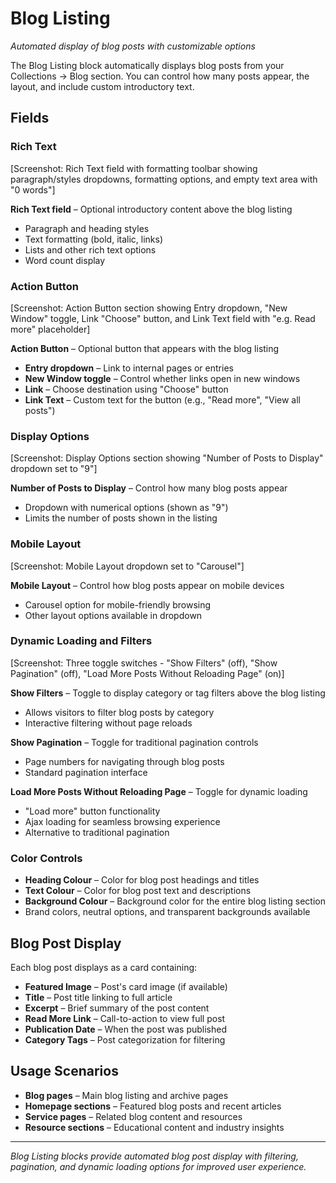 # Blog Listing

*Automated display of blog posts with customizable options*

The Blog Listing block automatically displays blog posts from your Collections → Blog section. You can control how many posts appear, the layout, and include custom introductory text.

## Fields

### Rich Text

[Screenshot: Rich Text field with formatting toolbar showing paragraph/styles dropdowns, formatting options, and empty text area with "0 words"]

**Rich Text field** – Optional introductory content above the blog listing
- Paragraph and heading styles
- Text formatting (bold, italic, links)
- Lists and other rich text options
- Word count display

### Action Button

[Screenshot: Action Button section showing Entry dropdown, "New Window" toggle, Link "Choose" button, and Link Text field with "e.g. Read more" placeholder]

**Action Button** – Optional button that appears with the blog listing
- **Entry dropdown** – Link to internal pages or entries
- **New Window toggle** – Control whether links open in new windows
- **Link** – Choose destination using "Choose" button
- **Link Text** – Custom text for the button (e.g., "Read more", "View all posts")

### Display Options

[Screenshot: Display Options section showing "Number of Posts to Display" dropdown set to "9"]

**Number of Posts to Display** – Control how many blog posts appear
- Dropdown with numerical options (shown as "9")
- Limits the number of posts shown in the listing

### Mobile Layout

[Screenshot: Mobile Layout dropdown set to "Carousel"]

**Mobile Layout** – Control how blog posts appear on mobile devices
- Carousel option for mobile-friendly browsing
- Other layout options available in dropdown

### Dynamic Loading and Filters

[Screenshot: Three toggle switches - "Show Filters" (off), "Show Pagination" (off), "Load More Posts Without Reloading Page" (on)]

**Show Filters** – Toggle to display category or tag filters above the blog listing
- Allows visitors to filter blog posts by category
- Interactive filtering without page reloads

**Show Pagination** – Toggle for traditional pagination controls
- Page numbers for navigating through blog posts
- Standard pagination interface

**Load More Posts Without Reloading Page** – Toggle for dynamic loading
- "Load more" button functionality 
- Ajax loading for seamless browsing experience
- Alternative to traditional pagination

### Color Controls
- **Heading Colour** – Color for blog post headings and titles
- **Text Colour** – Color for blog post text and descriptions
- **Background Colour** – Background color for the entire blog listing section
- Brand colors, neutral options, and transparent backgrounds available

## Blog Post Display
Each blog post displays as a card containing:
- **Featured Image** – Post's card image (if available)
- **Title** – Post title linking to full article
- **Excerpt** – Brief summary of the post content
- **Read More Link** – Call-to-action to view full post
- **Publication Date** – When the post was published
- **Category Tags** – Post categorization for filtering

## Usage Scenarios
- **Blog pages** – Main blog listing and archive pages
- **Homepage sections** – Featured blog posts and recent articles
- **Service pages** – Related blog content and resources
- **Resource sections** – Educational content and industry insights

---

*Blog Listing blocks provide automated blog post display with filtering, pagination, and dynamic loading options for improved user experience.*